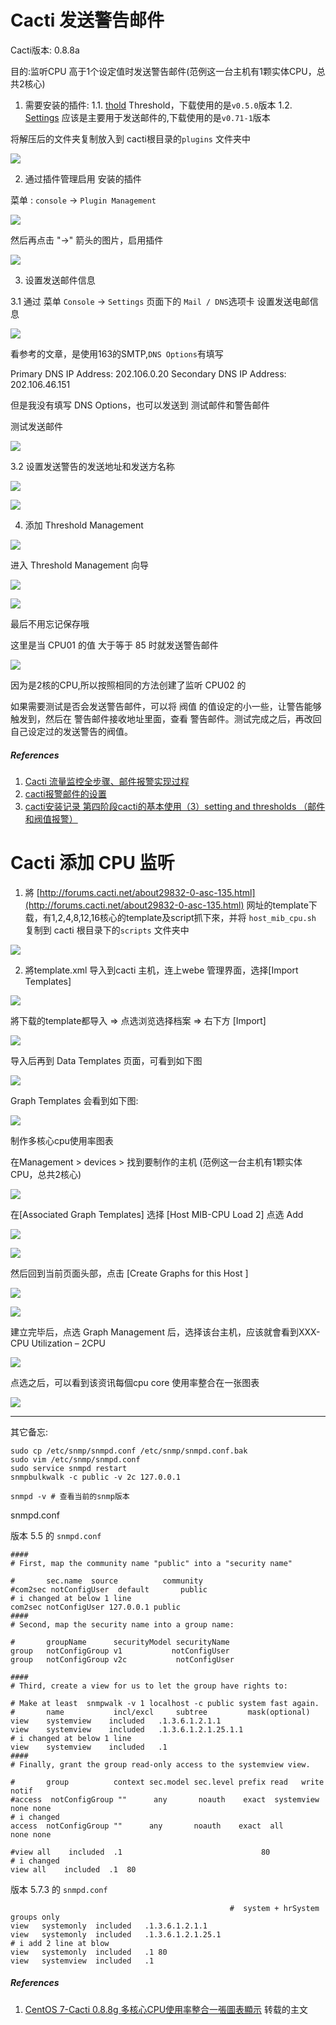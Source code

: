 # Cacti 发送警告邮件

Cacti版本: 0.8.8a

目的:监听CPU 高于1个设定值时发送警告邮件(范例这一台主机有1颗实体CPU，总共2核心)


1. 需要安装的插件:
1.1. [thold](https://docs.cacti.net/plugin:thold)  Threshold，下载使用的是`v0.5.0`版本
1.2. [Settings](https://docs.cacti.net/plugin:settings)  应该是主要用于发送邮件的,下载使用的是`v0.71-1`版本

将解压后的文件夹复制放入到 cacti根目录的`plugins` 文件夹中

![](images/190716/20190716183714.png)

2. 通过插件管理启用 安装的插件

菜单 : `console` -> `Plugin Management`

![](images/190716/20190718095354.png)

然后再点击 "->" 箭头的图片，启用插件

![](images/190716/20190718095630.png)

3. 设置发送邮件信息

3.1 通过 菜单 `Console` -> `Settings` 页面下的 `Mail / DNS`选项卡 设置发送电邮信息

![](images/190716/20190718095926.png)

看参考的文章，是使用163的SMTP,`DNS Options`有填写

Primary DNS IP Address: 202.106.0.20
Secondary DNS IP Address: 202.106.46.151

但是我没有填写 DNS Options，也可以发送到 测试邮件和警告邮件

测试发送邮件

![](images/190716/20190718101500.png)

3.2 设置发送警告的发送地址和发送方名称

![](images/190716/20190718101139.png)

![](images/190716/20190718101251.png)

4. 添加 Threshold Management 


![](images/190716/20190718112713.png)

进入 Threshold Management  向导


![](images/190716/20190718113813.png)


![](images/190716/20190718114250.png)

最后不用忘记保存哦

这里是当 CPU01 的值 大于等于 85 时就发送警告邮件

![](images/190716/20190718115953.png)

因为是2核的CPU,所以按照相同的方法创建了监听 CPU02 的

如果需要测试是否会发送警告邮件，可以将 阀值 的值设定的小一些，让警告能够触发到，然后在 警告邮件接收地址里面，查看 警告邮件。测试完成之后，再改回 自己设定过的发送警告的阀值。



##### References
1. [Cacti 流量监控全步骤、邮件报警实现过程](https://blog.csdn.net/redhat_xiaoguaishou/article/details/19335581)
2. [cacti报警邮件的设置](https://www.cnblogs.com/xzlive/p/10578140.html)
3. [cacti安装记录 第四阶段cacti的基本使用（3）setting and thresholds （邮件和阀值报警）](https://blog.csdn.net/xdnabl/article/details/51273395)

# Cacti 添加 CPU 监听

1. 將 [http://forums.cacti.net/about29832-0-asc-135.html](http://forums.cacti.net/about29832-0-asc-135.html) 网址的template下载，有1,2,4,8,12,16核心的template及script抓下來，并将 `host_mib_cpu.sh` 复制到 cacti 根目录下的`scripts` 文件夹中

![](images/190716/20190718103412.png)

2. 將template.xml 导入到cacti 主机，连上webe 管理界面，选择[Import Templates]


![](images/190716/20190718103554.png)

將下载的template都导入 => 点选浏览选择档案 => 右下方 [Import]

![](images/190716/20190718103759.png)

导入后再到 Data Templates 页面，可看到如下图

![](images/190716/20190718104416.png)

Graph Templates 会看到如下图:

![](images/190716/20190718104530.png)

制作多核心cpu使用率图表

在Management > devices > 找到要制作的主机 (范例这一台主机有1颗实体CPU，总共2核心)

![](images/190716/20190718104901.png)


在[Associated Graph Templates] 选择 [Host MIB-CPU Load 2] 点选 Add

![](images/190716/20190718105057.png)

![](images/190716/20190718105237.png)

然后回到当前页面头部，点击 [Create Graphs for this Host ]

![](images/190716/20190718105522.png)

![](images/190716/20190718105652.png)

建立完毕后，点选 Graph Management 后，选择该台主机，应该就會看到XXX-CPU Utilization – 2CPU

![](images/190716/20190718105843.png)

点选之后，可以看到该资讯每個cpu core 使用率整合在一张图表

![](images/190716/20190718110159.png)

------

其它备忘:

```
sudo cp /etc/snmp/snmpd.conf /etc/snmp/snmpd.conf.bak
sudo vim /etc/snmp/snmpd.conf
sudo service snmpd restart
snmpbulkwalk -c public -v 2c 127.0.0.1
```

```
snmpd -v # 查看当前的snmp版本
```

snmpd.conf

版本 5.5 的 `snmpd.conf`

```
####
# First, map the community name "public" into a "security name"

#       sec.name  source          community
#com2sec notConfigUser  default       public
# i changed at below 1 line
com2sec notConfigUser 127.0.0.1 public
####
# Second, map the security name into a group name:

#       groupName      securityModel securityName
group   notConfigGroup v1           notConfigUser
group   notConfigGroup v2c           notConfigUser

####
# Third, create a view for us to let the group have rights to:

# Make at least  snmpwalk -v 1 localhost -c public system fast again.
#       name           incl/excl     subtree         mask(optional)
view    systemview    included   .1.3.6.1.2.1.1
view    systemview    included   .1.3.6.1.2.1.25.1.1
# i changed at below 1 line
view    systemview    included   .1
####
# Finally, grant the group read-only access to the systemview view.

#       group          context sec.model sec.level prefix read   write  notif
#access  notConfigGroup ""      any       noauth    exact  systemview none none
# i changed
access  notConfigGroup ""      any       noauth    exact  all        none none

#view all    included  .1                               80
# i changed
view all    included  .1  80
```


版本 5.7.3 的 `snmpd.conf`

```
                                                 #  system + hrSystem groups only
view   systemonly  included   .1.3.6.1.2.1.1
view   systemonly  included   .1.3.6.1.2.1.25.1
# i add 2 line at blow 
view   systemonly  included   .1 80
view   systemview  included   .1
```



##### References
1. [CentOS 7-Cacti 0.8.8g 多核心CPU使用率整合一張圖表顯示](https://blog.pmail.idv.tw/?p=13648) 转载的主文











